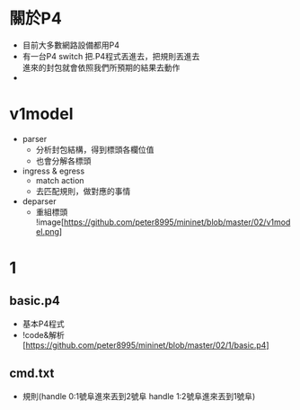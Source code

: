 # 關於P4
* 目前大多數網路設備都用P4
* 有一台P4 switch 把.P4程式丟進去，把規則丟進去    
  進來的封包就會依照我們所預期的結果去動作
* 

# v1model
* parser
  * 分析封包結構，得到標頭各欄位值
  * 也會分解各標頭
* ingress & egress
  * match action
  * 去匹配規則，做對應的事情
* deparser
  * 重組標頭
!image[https://github.com/peter8995/mininet/blob/master/02/v1model.png]

# 1
## basic.p4
* 基本P4程式
* !code&解析[https://github.com/peter8995/mininet/blob/master/02/1/basic.p4]

## cmd.txt
* 規則(handle 0:1號阜進來丟到2號阜  handle 1:2號阜進來丟到1號阜)
